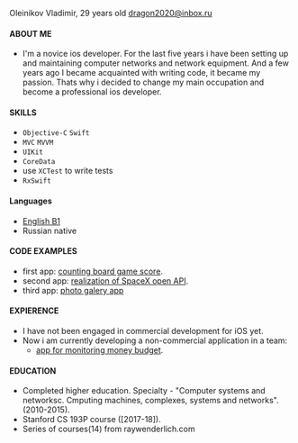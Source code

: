 Oleinikov Vladimir, 29 years old
dragon2020@inbox.ru

#### ABOUT ME
   - I'm a novice ios developer. For the last five years i have been setting up and maintaining computer networks and network equipment. And a few years ago I became acquainted with writing code, it became my passion. Thats why i decided to change my main occupation and become a professional ios developer.

#### SKILLS
   - `Objective-C`  `Swift` 
   - `MVC`  `MVVM`
   - `UIKit`
   - `CoreData` 
   - use `XCTest` to write tests
   - `RxSwift`
   
#### Languages
   - [English B1](https://efset.org/cert/b3dT26)
   - Russian native

#### CODE EXAMPLES
   - first app: [counting board game score](https://github.com/virustyt/GameCounter).
   - second app: [realization of SpaceX open API](https://github.com/virustyt/SpaceXOpenAPIRealization).
   - third app: [photo galery app](https://github.com/virustyt/MyThirdApp-PhotoGalery)
   
#### EXPIERENCE
   - I have not been engaged in commercial development for iOS yet.
   - Now i am currently developing a non-commercial application in a team:
      - [app for monitoring money budget](https://github.com/virustyt/FinanceAdvisor).

#### EDUCATION
   - Completed higher education. Specialty - "Computer systems and networksc. Сmputing machines, complexes, systems and networks". (2010-2015).
   - Stanford CS 193P course ([2017-18]).
   - Series of courses(14) from raywenderlich.com
